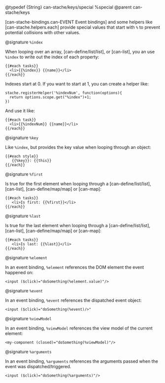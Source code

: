 @typedef {String} can-stache/keys/special %special
@parent can-stache/keys

[can-stache-bindings.can-EVENT Event bindings] and some helpers like [can-stache.helpers.each]
provide special values that start with `%` to prevent potential collisions with
other values.  

@signature `%index`

When looping over an array, [can-define/list/list], or [can-list], you an use `%index` to write out the index of each property:

    {{#each tasks}}
      <li>{{%index}} {{name}}</li>
    {{/each}}

Indexes start at 0.  If you want to start at 1, you can create a helper like:

    stache.registerHelper('%indexNum', function(options){
      return options.scope.get("%index")+1;
    })

And use it like:

    {{#each task}}
      <li>{{%indexNum}} {{name}}</li>
    {{/each}}

@signature `%key`

Like `%index`, but provides the key value when looping through an object:

```
{{#each style}}
   {{%key}}: {{this}}
{{/each}}
```

@signature `%first`

Is true for the first element when looping through a [can-define/list/list], [can-list], [can-define/map/map] or 
[can-map]:

```
{{#each tasks}}
   <li>Is first: {{%first}}</li>
{{/each}}
```

@signature `%last`

Is true for the last element when looping through a [can-define/list/list], [can-list], [can-define/map/map] or 
[can-map]:

```
{{#each tasks}}
   <li>Is last: {{%last}}</li>
{{/each}}
```

@signature `%element`

In an event binding, `%element` references the DOM element the event happened on:

```
<input ($click)="doSomething(%element.value)"/>
```

@signature `%event`

In an event binding, `%event` references the dispatched event object:

```
<input ($click)="doSomething(%event)/>"
```

@signature `%viewModel`

In an event binding, `%viewModel` references the view model of the current element:

```
<my-component (closed)="doSomething(%viewModel)"/>
```

@signature `%arguments`

In an event binding, `%arguments` references the arguments passed when the event was dispatched/triggered.

```
<input ($click)="doSomething(%arguments)"/>
```
